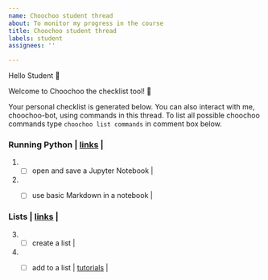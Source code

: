 ```yaml
---
name: Choochoo student thread
about: To monitor my progress in the course
title: Choochoo student thread
labels: student
assignees: ''

---
```


Hello Student :wave:

Welcome to Choochoo the checklist tool! :train:

Your personal checklist is generated below. You can also interact with me, choochoo-bot, using commands in this thread. 
To list all possible choochoo commands type `choochoo list commands` in comment box below.


### Running Python |   [links](https://nu-cem.github.io/CompPhys/2021/08/02/01-Running_Python)  | 
1) - [ ] open and save a Jupyter Notebook |    
2) - [ ] use basic Markdown in a notebook |    


### Lists |   [links](https://nu-cem.github.io/CompPhys/2021/08/02/01-lists)  | 
3) - [ ] create a list |    
4) - [ ] add to a list | [tutorials](https://lucydot.github.io/ChooChoo-template/tutorials/lists)  |   

